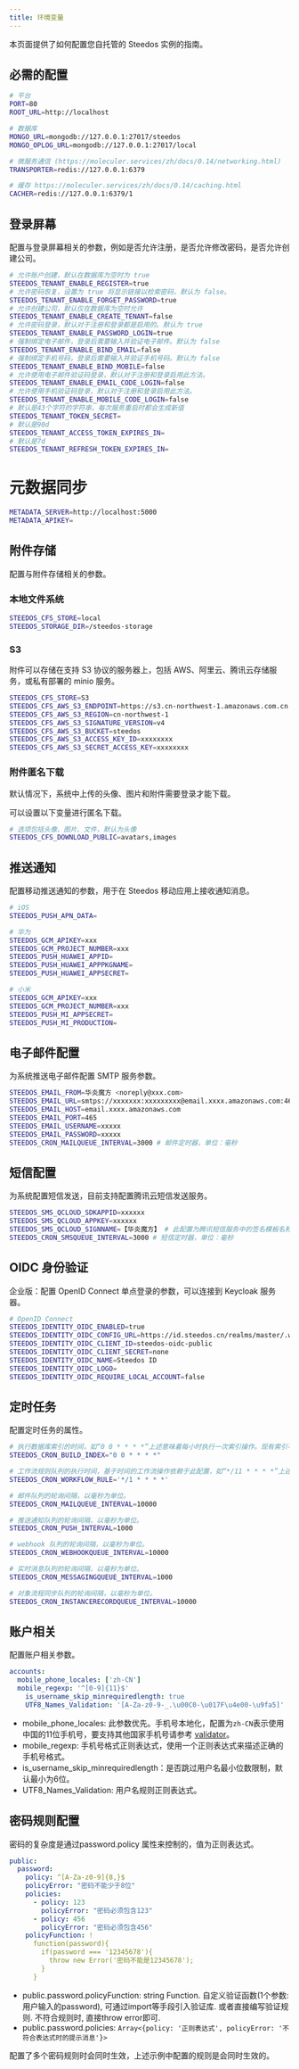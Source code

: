 ```yaml
---
title: 环境变量
---
```


本页面提供了如何配置您自托管的 Steedos 实例的指南。


## 必需的配置

```bash
# 平台
PORT=80
ROOT_URL=http://localhost

# 数据库
MONGO_URL=mongodb://127.0.0.1:27017/steedos
MONGO_OPLOG_URL=mongodb://127.0.0.1:27017/local

# 微服务通信 (https://moleculer.services/zh/docs/0.14/networking.html)
TRANSPORTER=redis://127.0.0.1:6379

# 缓存 https://moleculer.services/zh/docs/0.14/caching.html
CACHER=redis://127.0.0.1:6379/1

```

## 登录屏幕

配置与登录屏幕相关的参数，例如是否允许注册，是否允许修改密码，是否允许创建公司。

```bash
# 允许账户创建，默认在数据库为空时为 true
STEEDOS_TENANT_ENABLE_REGISTER=true  
# 允许密码恢复，设置为 true 将显示链接以检索密码，默认为 false。
STEEDOS_TENANT_ENABLE_FORGET_PASSWORD=true  
# 允许创建公司，默认仅在数据库为空时允许
STEEDOS_TENANT_ENABLE_CREATE_TENANT=false 
# 允许密码登录，默认对于注册和登录都是启用的。默认为 true
STEEDOS_TENANT_ENABLE_PASSWORD_LOGIN=true 
# 强制绑定电子邮件，登录后需要输入并验证电子邮件。默认为 false
STEEDOS_TENANT_ENABLE_BIND_EMAIL=false 
# 强制绑定手机号码，登录后需要输入并验证手机号码。默认为 false
STEEDOS_TENANT_ENABLE_BIND_MOBILE=false 
# 允许使用电子邮件验证码登录，默认对于注册和登录启用此方法。
STEEDOS_TENANT_ENABLE_EMAIL_CODE_LOGIN=false 
# 允许使用手机验证码登录，默认对于注册和登录启用此方法。
STEEDOS_TENANT_ENABLE_MOBILE_CODE_LOGIN=false 
# 默认是43个字符的字符串，每次服务重启时都会生成新值
STEEDOS_TENANT_TOKEN_SECRET=  
# 默认是90d
STEEDOS_TENANT_ACCESS_TOKEN_EXPIRES_IN= 
# 默认是7d
STEEDOS_TENANT_REFRESH_TOKEN_EXPIRES_IN=  
```

# 元数据同步

```bash
METADATA_SERVER=http://localhost:5000
METADATA_APIKEY=
```

## 附件存储

配置与附件存储相关的参数。

### 本地文件系统

```bash
STEEDOS_CFS_STORE=local
STEEDOS_STORAGE_DIR=/steedos-storage
```

### S3

附件可以存储在支持 S3 协议的服务器上，包括 AWS、阿里云、腾讯云存储服务，或私有部署的 minio 服务。

```bash
STEEDOS_CFS_STORE=S3
STEEDOS_CFS_AWS_S3_ENDPOINT=https://s3.cn-northwest-1.amazonaws.com.cn
STEEDOS_CFS_AWS_S3_REGION=cn-northwest-1
STEEDOS_CFS_AWS_S3_SIGNATURE_VERSION=v4
STEEDOS_CFS_AWS_S3_BUCKET=steedos
STEEDOS_CFS_AWS_S3_ACCESS_KEY_ID=xxxxxxxx
STEEDOS_CFS_AWS_S3_SECRET_ACCESS_KEY=xxxxxxxx
```

### 附件匿名下载

默认情况下，系统中上传的头像、图片和附件需要登录才能下载。

可以设置以下变量进行匿名下载。

```bash
# 选项包括头像、图片、文件，默认为头像
STEEDOS_CFS_DOWNLOAD_PUBLIC=avatars,images 
```

## 推送通知

配置移动推送通知的参数，用于在 Steedos 移动应用上接收通知消息。

```bash
# iOS
STEEDOS_PUSH_APN_DATA=

# 华为
STEEDOS_GCM_APIKEY=xxx
STEEDOS_GCM_PROJECT_NUMBER=xxx
STEEDOS_PUSH_HUAWEI_APPID=
STEEDOS_PUSH_HUAWEI_APPPKGNAME=
STEEDOS_PUSH_HUAWEI_APPSECRET=

# 小米
STEEDOS_GCM_APIKEY=xxx
STEEDOS_GCM_PROJECT_NUMBER=xxx
STEEDOS_PUSH_MI_APPSECRET=
STEEDOS_PUSH_MI_PRODUCTION=
```

## 电子邮件配置

为系统推送电子邮件配置 SMTP 服务参数。

```bash
STEEDOS_EMAIL_FROM=华炎魔方 <noreply@xxx.com>
STEEDOS_EMAIL_URL=smtps://xxxxxxx:xxxxxxxxx@email.xxxx.amazonaws.com:465/
STEEDOS_EMAIL_HOST=email.xxxx.amazonaws.com
STEEDOS_EMAIL_PORT=465
STEEDOS_EMAIL_USERNAME=xxxxx
STEEDOS_EMAIL_PASSWORD=xxxxx
STEEDOS_CRON_MAILQUEUE_INTERVAL=3000 # 邮件定时器，单位：毫秒
```

## 短信配置

为系统配置短信发送，目前支持配置腾讯云短信发送服务。

```bash
STEEDOS_SMS_QCLOUD_SDKAPPID=xxxxxx
STEEDOS_SMS_QCLOUD_APPKEY=xxxxxx
STEEDOS_SMS_QCLOUD_SIGNNAME=【华炎魔方】 # 此配置为腾讯短信服务中的签名模板名称
STEEDOS_CRON_SMSQUEUE_INTERVAL=3000 # 短信定时器，单位：毫秒
```

## OIDC 身份验证

企业版：配置 OpenID Connect 单点登录的参数，可以连接到 Keycloak 服务器。

```bash
# OpenID Connect
STEEDOS_IDENTITY_OIDC_ENABLED=true
STEEDOS_IDENTITY_OIDC_CONFIG_URL=https://id.steedos.cn/realms/master/.well-known/openid-configuration
STEEDOS_IDENTITY_OIDC_CLIENT_ID=steedos-oidc-public
STEEDOS_IDENTITY_OIDC_CLIENT_SECRET=none
STEEDOS_IDENTITY_OIDC_NAME=Steedos ID
STEEDOS_IDENTITY_OIDC_LOGO=
STEEDOS_IDENTITY_OIDC_REQUIRE_LOCAL_ACCOUNT=false
```

## 定时任务

配置定时任务的属性。

```bash
# 执行数据库索引的时间，如“0 0 * * * *”上述意味着每小时执行一次索引操作。现有索引不会重新创建。
STEEDOS_CRON_BUILD_INDEX="0 0 * * * *"

# 工作流规则队列的执行时间，基于时间的工作流操作依赖于此配置，如“*/11 * * * *”上述意味着每分钟行一次。
STEEDOS_CRON_WORKFLOW_RULE='*/1 * * * *'

# 邮件队列的轮询间隔，以毫秒为单位。
STEEDOS_CRON_MAILQUEUE_INTERVAL=10000

# 推送通知队列的轮询间隔，以毫秒为单位。
STEEDOS_CRON_PUSH_INTERVAL=1000

# webhook 队列的轮询间隔，以毫秒为单位。
STEEDOS_CRON_WEBHOOKQUEUE_INTERVAL=10000

# 实时消息队列的轮询间隔，以毫秒为单位。
STEEDOS_CRON_MESSAGINGQUEUE_INTERVAL=1000

# 对象流程同步队列的轮询间隔，以毫秒为单位。
STEEDOS_CRON_INSTANCERECORDQUEUE_INTERVAL=10000
```

## 账户相关

配置账户相关参数。

```yaml
accounts:
  mobile_phone_locales: ['zh-CN']
  mobile_regexp: '^[0-9]{11}$'
    is_username_skip_minrequiredlength: true
    UTF8_Names_Validation: '[A-Za-z0-9-_.\u00C0-\u017F\u4e00-\u9fa5]'
```

* mobile_phone_locales: 此参数优先。手机号本地化，配置为`zh-CN`表示使用中国的11位手机号，要支持其他国家手机号请参考 [validator](https://www.npmjs.com/package/validator)。
* mobile_regexp: 手机号格式正则表达式，使用一个正则表达式来描述正确的手机号格式。
* is_username_skip_minrequiredlength：是否跳过用户名最小位数限制，默认最小为6位。
* UTF8_Names_Validation: 用户名规则正则表达式。


## 密码规则配置

密码的复杂度是通过password.policy 属性来控制的，值为正则表达式。

```yaml
public:
  password:
    policy: ^[A-Za-z0-9]{8,}$
    policyError: "密码不能少于8位"
    policies:
      - policy: 123
        policyError: "密码必须包含123"
      - policy: 456
        policyError: "密码必须包含456"
    policyFunction: !
      function(password){
        if(password === '12345678'){
          throw new Error('密码不能是12345678');
        }
      }
```

- public.password.policyFunction: string Function. 自定义验证函数(1个参数: 用户输入的password), 可通过import等手段引入验证库. 或者直接编写验证规则. 不符合规则时, 直接throw error即可.
- public.password.policies: `Array<{policy: '正则表达式', policyError: '不符合表达式时的提示消息'}>`

配置了多个密码规则时会同时生效，上述示例中配置的规则是会同时生效的。
